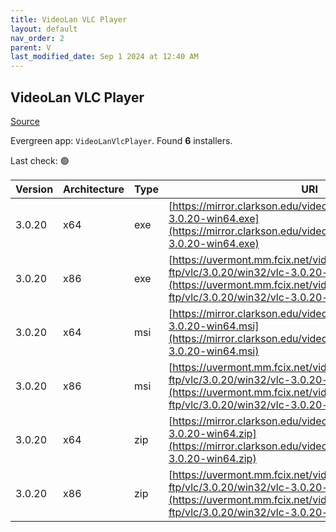 ```yaml
---
title: VideoLan VLC Player 
layout: default
nav_order: 2
parent: V
last_modified_date: Sep 1 2024 at 12:40 AM
---
```


## VideoLan VLC Player 

[Source](https://www.videolan.org/vlc/)

Evergreen app: `VideoLanVlcPlayer`. Found **6** installers.

Last check: 🟢

| Version | Architecture | Type | URI                                                                                                                                                                |
| ------- | ------------ | ---- | ------------------------------------------------------------------------------------------------------------------------------------------------------------------ |
| 3.0.20  | x64          | exe  | [https://mirror.clarkson.edu/videolan/vlc/3.0.20/win64/vlc-3.0.20-win64.exe](https://mirror.clarkson.edu/videolan/vlc/3.0.20/win64/vlc-3.0.20-win64.exe)           |
| 3.0.20  | x86          | exe  | [https://uvermont.mm.fcix.net/videolan-ftp/vlc/3.0.20/win32/vlc-3.0.20-win32.exe](https://uvermont.mm.fcix.net/videolan-ftp/vlc/3.0.20/win32/vlc-3.0.20-win32.exe) |
| 3.0.20  | x64          | msi  | [https://mirror.clarkson.edu/videolan/vlc/3.0.20/win64/vlc-3.0.20-win64.msi](https://mirror.clarkson.edu/videolan/vlc/3.0.20/win64/vlc-3.0.20-win64.msi)           |
| 3.0.20  | x86          | msi  | [https://uvermont.mm.fcix.net/videolan-ftp/vlc/3.0.20/win32/vlc-3.0.20-win32.msi](https://uvermont.mm.fcix.net/videolan-ftp/vlc/3.0.20/win32/vlc-3.0.20-win32.msi) |
| 3.0.20  | x64          | zip  | [https://mirror.clarkson.edu/videolan/vlc/3.0.20/win64/vlc-3.0.20-win64.zip](https://mirror.clarkson.edu/videolan/vlc/3.0.20/win64/vlc-3.0.20-win64.zip)           |
| 3.0.20  | x86          | zip  | [https://uvermont.mm.fcix.net/videolan-ftp/vlc/3.0.20/win32/vlc-3.0.20-win32.zip](https://uvermont.mm.fcix.net/videolan-ftp/vlc/3.0.20/win32/vlc-3.0.20-win32.zip) |
